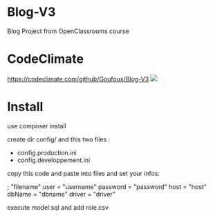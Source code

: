 # Blog-V3
Blog Project from OpenClassrooms course

# CodeClimate
https://codeclimate.com/github/Goufoux/Blog-V3
<a href="https://codeclimate.com/github/Goufoux/Blog-V3/maintainability"><img src="https://api.codeclimate.com/v1/badges/8b93d2eb6f0c4655c837/maintainability" /></a>

# Install


use composer install

create dir config/ and this two files :
- config.production.ini
- config.developpement.ini

copy this code and paste into files and set your infos:

; "filename"
user = "username"
password = "password"
host = "host"
dbName = "dbname"
driver = "driver"

execute model.sql and add role.csv
